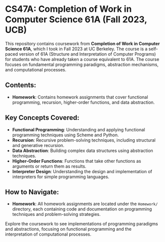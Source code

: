 # CS47A: Completion of Work in Computer Science 61A  (Fall 2023, UCB) 

This repository contains coursework from **Completion of Work in Computer Science 61A**, which I took in Fall 2023 at UC Berkeley. The course is a self-paced version of 61A (Structure and Interpretation of Computer Programs) for students who have already taken a course equivalent to 61A. The course focuses on fundamental programming paradigms, abstraction mechanisms, and computational processes.

## Contents:

- **Homework**: Contains homework assignments that cover functional programming, recursion, higher-order functions, and data abstraction.

## Key Concepts Covered:

- **Functional Programming**: Understanding and applying functional programming techniques using Scheme and Python.
- **Recursion**: Recursive problem-solving techniques, including structural and generative recursion.
- **Data Abstraction**: Building complex data structures using abstraction techniques.
- **Higher-Order Functions**: Functions that take other functions as arguments or return them as results.
- **Interpreter Design**: Understanding the design and implementation of interpreters for simple programming languages.

## How to Navigate:

- **Homework**: All homework assignments are located under the `Homework/` directory, each containing code and documentation on programming techniques and problem-solving strategies.


Explore the coursework to see implementations of programming paradigms and abstractions, focusing on functional programming and the interpretation of computational processes.
